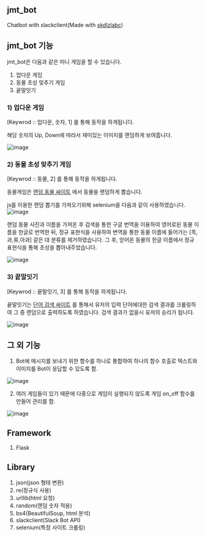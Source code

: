 ## jmt_bot
Chatbot with slackclient(Made with [skdlzlabc](https://github.com/skdlzlabc/jmt_bot-1))

## jmt_bot 기능
jmt_bot은 다음과 같은 미니 게임을 할 수 있습니다.
1) 업다운 게임
2) 동물 초성 맞추기 게임
3) 끝말잇기

### 1) 업다운 게임
[Keywrod :: 업다운, 숫자, 1] 를 통해 동작을 하게됩니다.

해당 숫자의 Up, Down에 따라서 재미있는 이미지를 랜덤하게 보여줍니다.

![image](https://user-images.githubusercontent.com/39071991/52344258-a3cda800-2a5d-11e9-893f-bab49a46822b.png)

### 2) 동물 초성 맞추기 게임
[Keywrod :: 동물, 2] 를 통해 동작을 하게됩니다.

동물게임은 [랜덤 동물 싸이트](https://www.randomlists.com/random-animals) 에서 동물을 랜덤하게 뽑습니다.

js를 이용한 랜덤 뽑기를 가져오기위해 selenium을 다음과 같이 사용하였습니다.
![image](https://user-images.githubusercontent.com/39071991/52345181-e1333500-2a5f-11e9-9299-0e281fa024c8.png)

랜덤 동물 사진과 이름을 가져온 후 검색을 통한 구글 번역을 이용하여 영어로된 동물 이름을 한글로 번역한 뒤, 정규 표현식을 사용하여 변역을 통한 동물 이름에 들어가는 [목,과,류,아과] 같은 대 분류를 제거하였습니다.
그 후, 얻어온 동물의 한글 이름에서 정규 표현식을 통해 초성을 뽑아내주었습니다.

![image](https://user-images.githubusercontent.com/39071991/52344531-57cf3300-2a5e-11e9-9215-87e083171cf7.png)

### 3) 끝말잇기
[Keywrod :: 끝말잇기, 3] 를 통해 동작을 하게됩니다.

끝말잇기는 [단어 검색 싸이트](https://www.wordrow.kr/) 를 통해서 유저의 입력 단어에대한 검색 결과를 크롤링하여 그 중 랜덤으로 출력하도록 하였습니다. 검색 결과가 없을시 유저의 승리가 됩니다.

![image](https://user-images.githubusercontent.com/39071991/52344560-69b0d600-2a5e-11e9-94cf-0810c6aafd2c.png)

## 그 외 기능
1) Bot에 메시지를 보내기 위한 함수를 하나로 통합하여 하나의 함수 호출로 텍스트와 이미지를 Bot이 응답할 수 있도록 함.

![image](https://user-images.githubusercontent.com/39071991/52345869-96b2b800-2a61-11e9-9d2a-70b3a1b3ee44.png)

2) 여러 게임들이 있기 때문에 다중으로 게임이 실행되지 않도록 게임 on_off 함수를 만들어 관리를 함.

![image](https://user-images.githubusercontent.com/39071991/52345812-771b8f80-2a61-11e9-92d8-ac5ae44130c3.png)

## Framework
1) Flask

## Library
1) json(json 형태 변환)
2) re(정규식 사용)
3) urllib(html 요청)
4) random(랜덤 숫자 적용)
5) bs4(BeautifulSoup, html 분석)
6) slackclient(Slack Bot API)
7) selenium(특정 사이트 크롤링)
